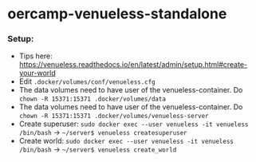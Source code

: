 # oercamp-venueless-standalone


### Setup:

* Tips here: https://venueless.readthedocs.io/en/latest/admin/setup.html#create-your-world
* Edit `.docker/volumes/conf/venueless.cfg`
* The data volumes need to have user of the venueless-container. Do  `chown -R 15371:15371 .docker/volumes/data`
* The data volumes need to have user of the venueless-container. Do  `chown -R 15371:15371 .docker/volumes/venueless-server`
* Create superuser: `sudo docker exec --user venueless -it venueless /bin/bash` -> `~/server$ venueless createsuperuser`
* Create world: `sudo docker exec --user venueless -it venueless /bin/bash` -> `~/server$ venueless create_world`
